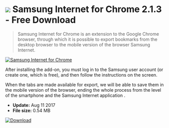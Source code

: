 # ![](https://cdn.softexe.net/static/icon/f/samsung-internet-dla-chrome-10890.png) Samsung Internet for Chrome 2.1.3 - Free Download

> Samsung Internet for Chrome is an extension to the Google Chrome browser, through which it is possible to export bookmarks from the desktop browser to the mobile version of the browser Samsung Internet.

[![Samsung Internet for Chrome](https:https://tse2.mm.bing.net/th?id=OIP.6ut7f4wrG5gWcyYVFWSjdwHaEP&pid=Api)](https://softexe.net/win/internet/browser-add-ons/samsung-internet-for-chrome:pRhaR.html)

After installing the add-on, you must log in to the Samsung user account (or create one, which is free), and then follow the instructions on the screen.
 
 When the tabs are made available for export, we will be able to save them in the mobile version of the browser, ending the whole process from the level of the smartphone and the Samsung Internet application .


- **Update:** Aug 11 2017
- **File size:** 0.54 MB

[![Download](https://cdn.softexe.net/static/img/download.png)](https://softexe.net/win/internet/browser-add-ons/samsung-internet-for-chrome:pRhaR.html)

